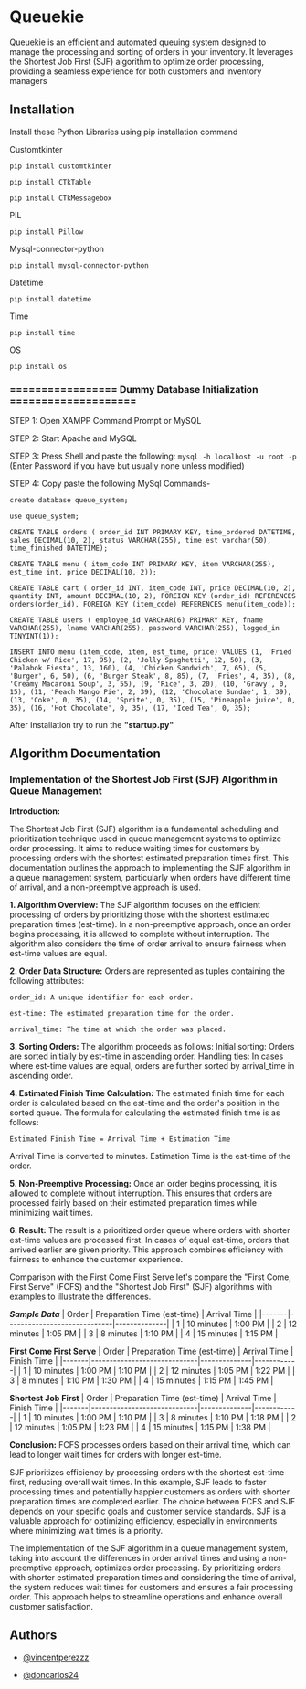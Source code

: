 
# Queuekie

Queuekie is an efficient and automated queuing system designed to manage the processing and sorting of orders in your inventory. It leverages the Shortest Job First (SJF) algorithm to optimize order processing, providing a seamless experience for both customers and inventory managers



## Installation

Install these Python Libraries
using pip installation command

Customtkinter	
```
pip install customtkinter

pip install CTkTable

pip install CTkMessagebox
```
PIL	
```
pip install Pillow
```
Mysql-connector-python
```
pip install mysql-connector-python
```
Datetime
```
pip install datetime
```
Time
```
pip install time
```
OS
```
pip install os
```
### ================= Dummy Database Initialization ====================

STEP 1: Open XAMPP Command Prompt or MySQL

STEP 2: Start Apache and MySQL

STEP 3: Press Shell and paste the following: ```mysql -h localhost -u root -p``` (Enter Password if you have but usually none unless modified)

STEP 4: Copy paste the following MySql Commands-
```MySQL
create database queue_system;
```
```
use queue_system;
```
```
CREATE TABLE orders ( order_id INT PRIMARY KEY, time_ordered DATETIME, sales DECIMAL(10, 2), status VARCHAR(255), time_est varchar(50), time_finished DATETIME);
```
```
CREATE TABLE menu ( item_code INT PRIMARY KEY, item VARCHAR(255), est_time int, price DECIMAL(10, 2));
```
```
CREATE TABLE cart ( order_id INT, item_code INT, price DECIMAL(10, 2), quantity INT, amount DECIMAL(10, 2), FOREIGN KEY (order_id) REFERENCES orders(order_id), FOREIGN KEY (item_code) REFERENCES menu(item_code));
```
```
CREATE TABLE users ( employee_id VARCHAR(6) PRIMARY KEY, fname VARCHAR(255), lname VARCHAR(255), password VARCHAR(255), logged_in TINYINT(1));
```
```
INSERT INTO menu (item_code, item, est_time, price) VALUES (1, 'Fried Chicken w/ Rice', 17, 95), (2, 'Jolly Spaghetti', 12, 50), (3, 'Palabok Fiesta', 13, 160), (4, 'Chicken Sandwich', 7, 65), (5, 'Burger', 6, 50), (6, 'Burger Steak', 8, 85), (7, 'Fries', 4, 35), (8, 'Creamy Macaroni Soup', 3, 55), (9, 'Rice', 3, 20), (10, 'Gravy', 0, 15), (11, 'Peach Mango Pie', 2, 39), (12, 'Chocolate Sundae', 1, 39), (13, 'Coke', 0, 35), (14, 'Sprite', 0, 35), (15, 'Pineapple juice', 0, 35), (16, 'Hot Chocolate', 0, 35), (17, 'Iced Tea', 0, 35);
```


After Installation try to run the **"startup.py"**


## Algorithm Documentation

### Implementation of the Shortest Job First (SJF) Algorithm in Queue Management
**Introduction:**

The Shortest Job First (SJF) algorithm is a fundamental scheduling and prioritization technique used in queue management systems to optimize order processing. It aims to reduce waiting times for customers by processing orders with the shortest estimated preparation times first. This documentation outlines the approach to implementing the SJF algorithm in a queue management system, particularly when orders have different time of arrival, and a non-preemptive approach is used.

**1. Algorithm Overview:**
The SJF algorithm focuses on the efficient processing of orders by prioritizing those with the shortest estimated preparation times (est-time). In a non-preemptive approach, once an order begins processing, it is allowed to complete without interruption. The algorithm also considers the time of order arrival to ensure fairness when est-time values are equal.

**2. Order Data Structure:**
Orders are represented as tuples containing the following attributes:
```
order_id: A unique identifier for each order.

est-time: The estimated preparation time for the order.

arrival_time: The time at which the order was placed.
```

**3. Sorting Orders:**
The algorithm proceeds as follows:
Initial sorting: Orders are sorted initially by est-time in ascending order.
Handling ties: In cases where est-time values are equal, orders are further sorted by arrival_time in ascending order.

**4. Estimated Finish Time Calculation:**
The estimated finish time for each order is calculated based on the est-time and the order's position in the sorted queue. The formula for calculating the estimated finish time is as follows:
```
Estimated Finish Time = Arrival Time + Estimation Time
```
Arrival Time is converted to minutes.
Estimation Time is the est-time of the order.

**5. Non-Preemptive Processing:**
Once an order begins processing, it is allowed to complete without interruption. This ensures that orders are processed fairly based on their estimated preparation times while minimizing wait times.

**6. Result:**
The result is a prioritized order queue where orders with shorter est-time values are processed first. In cases of equal est-time, orders that arrived earlier are given priority. This approach combines efficiency with fairness to enhance the customer experience.

Comparison with the First Come First Serve let's compare the "First Come, First Serve" (FCFS) and the "Shortest Job First" (SJF) algorithms with examples to illustrate the differences.

***Sample Data***
| Order | Preparation Time (est-time) | Arrival Time | 
|-------|-----------------------------|--------------|
| 1     | 10 minutes                  | 1:00 PM      | 
| 2     | 12 minutes                  | 1:05 PM      | 
| 3     | 8 minutes                   | 1:10 PM      | 
| 4     | 15 minutes                  | 1:15 PM      | 

**First Come First Serve**
| Order | Preparation Time (est-time) | Arrival Time | Finish Time |
|-------|-----------------------------|--------------|------------|
| 1     | 10 minutes                  | 1:00 PM      | 1:10 PM    |
| 2     | 12 minutes                  | 1:05 PM      | 1:22 PM    |
| 3     | 8 minutes                   | 1:10 PM      | 1:30 PM    |
| 4     | 15 minutes                  | 1:15 PM      | 1:45 PM    |

**Shortest Job First**
| Order | Preparation Time (est-time) | Arrival Time | Finish Time |
|-------|-----------------------------|--------------|------------|
| 1     | 10 minutes                  | 1:00 PM      | 1:10 PM    |
| 3     | 8 minutes                   | 1:10 PM      | 1:18 PM    |
| 2     | 12 minutes                  | 1:05 PM      | 1:23 PM    |
| 4     | 15 minutes                  | 1:15 PM      | 1:38 PM    |

**Conclusion:**
FCFS processes orders based on their arrival time, which can lead to longer wait times for orders with longer est-time.

SJF prioritizes efficiency by processing orders with the shortest est-time first, reducing overall wait times.
In this example, SJF leads to faster processing times and potentially happier customers as orders with shorter preparation times are completed earlier.
The choice between FCFS and SJF depends on your specific goals and customer service standards. SJF is a valuable approach for optimizing efficiency, especially in environments where minimizing wait times is a priority.

The implementation of the SJF algorithm in a queue management system, taking into account the differences in order arrival times and using a non-preemptive approach, optimizes order processing. By prioritizing orders with shorter estimated preparation times and considering the time of arrival, the system reduces wait times for customers and ensures a fair processing order. This approach helps to streamline operations and enhance overall customer satisfaction.


## Authors

- [@vincentperezzz](https://github.com/vincentperezzz)

- [@doncarlos24](https://github.com/doncarlos24)
